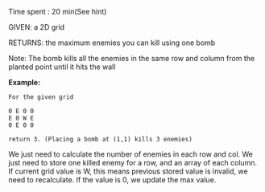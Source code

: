 Time spent : 20 min(See hint)

GIVEN: a 2D grid

RETURNS: the maximum enemies you can kill using one bomb

Note: The bomb kills all the enemies in the same row and column from the planted point until it hits the wall

**Example:**

```
For the given grid

0 E 0 0
E 0 W E
0 E 0 0

return 3. (Placing a bomb at (1,1) kills 3 enemies)
```



We just need to calculate the number of enemies in each row and col.  We just need to store one killed enemy for a row, and an array of each column. If current grid value is W, this means previous stored value is invalid, we need to recalculate. If the value is 0, we update the max value.